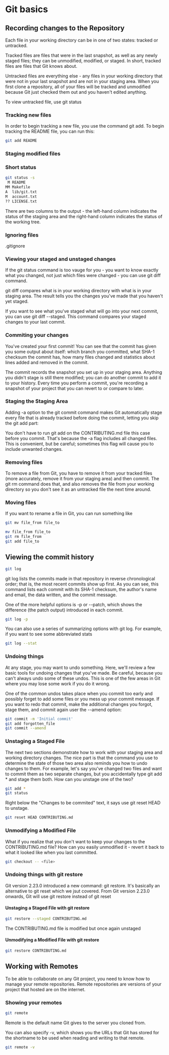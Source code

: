 # Git basics

## Recording changes to the Repository

Each file in your working directory can be in one of two states: tracked or untracked.

Tracked files are files that were in the last snapshot, as well as any newly staged files; they can be unmodified, modified, or staged. In short, tracked files are files that Git knows about.

Untracked files are everything else - any files in your working directory that were not in your last snapshot and are not in your staging area. When you first clone a repository, all of your files will be tracked and unmodified because Git just checked them out and you haven't edited anything.

To view untracked file, use git status

### Tracking new files

In order to begin tracking a new file, you use the command git add. To begin tracking the README file, you can run this:

```bash
git add README
```

### Staging modified files

### Short status

```bash
git status -s
 M README
MM Makefile
A  lib/git.txt
M  account.txt
?? LICENSE.txt
```

There are two columns to the output - the left-hand column indicates the status of the staging area and the right-hand column indicates the status of the working tree.

### Ignoring files

.gitignore

### Viewing your staged and unstaged changes

If the git status command is too vauge for you - you want to know exactly what you changed, not just which files were changed - you can use git diff command. 

git diff compares what is in your working directory with what is in your staging area. The result tells you the changes you've made that you haven't yet staged.

If you want to see what you've staged what will go into your next commit, you can use git diff --staged. This command compares your staged changes to your last commit.

### Commiting your changes

You've created your first commit! You can see that the commit has given you some output about itself: which branch you committed, what SHA-1 checksum the commit has, how many files changed and statistics about lines added and removed in the commit.

The commit records the snapshot you set up in your staging area. Anything you didn't stage is still there modified; you can do another commit to add it to your history. Every time you perform a commit, you're recording a snapshot of your project that you can revert to or compare to later.

### Staging the Staging Area

Adding -a option to the git commit command makes Git automatically stage every file that is already tracked before doing the commit, letting you skip the git add part:

You don't have to run git add on the CONTRIBUTING.md file this case before you commit. That's because the -a flag includes all changed files. This is convenient, but be careful; sometimes this flag will cause you to include unwanted changes. 

### Removing files

To remove a file from Git, you have to remove it from your tracked files (more accurately, remove it from your staging area) and then commit. The git rm command does that, and also removes the file from your working directory so you don't see it as an untracked file the next time around.

### Moving files

If you want to rename a file in Git, you can run something like

```bash
git mv file_from file_to
```

```bash
mv file_from file_to
git rm file_from
git add file_to
```

## Viewing the commit history

```bash
git log 
```

git log lists the commits made in that repository in reverse chronological order; that is, the most recent commits show up first. As you can see, this command lists each commit with its SHA-1 checksum, the author's name and email, the data written, and the commit message.

One of the more helpful options is -p or --patch, which shows the difference (the patch output) introduced in each commit. 

```bash
git log -p
```

You can also use a series of summarizing options with git log. For example, if you want to see some abbreviated stats 

```bash
git log --stat
```

### Undoing things

At any stage, you may want to undo something. Here, we'll review a few basic tools for undoing changes that you've made. Be careful, because you can't always undo some of these undos. This is one of the few areas in Git where you may lose some work if you do it wrong.

One of the common undos takes place when you commit too early and possibly forget to add some files or you mess up your commit message. If you want to redo that commit, make the additional changes you forgot, stage them, and commit again user the --amend option:

```sh
git commit -m 'Initial commit'
git add forgotten_file
git commit --amend
```

### Unstaging a Staged File

The next two sections demonstrate how to work with your staging area and working directory changes. The nice part is that the command you use to determine the state of those two area also reminds you how to undo changes to them. For example, let's say you've changed two files and want to commit them as two separate changes, but you accidentally type git add * and stage them both. How can you unstage one of the two?

```sh
git add *
git status
```

Right below the "Changes to be commited" text, it says use git reset HEAD <file> to unstage.

```sh
git reset HEAD CONTRIBUTING.md
```

### Unmodifying a Modified File

What if you realize that you don't want to keep your changes to the CONTRIBUTING.md file? How can you easily unmodified it - revert it back to what it looked like when you last committed.

```sh
git checkout -- <file>
```

### Undoing things with git restore

Git version 2.23.0 introduced a new command: git restore. It's basically an alternative to git reset which we jsut covered. From Git version 2.23.0 onwards, Git will use git restore instead of git reset

#### Unstaging a Staged File with git restore

```bash
git restore --staged CONTRIBUTING.md
```

The CONTRIBUTING.md file is modified but once again unstaged

#### Unmodifying a Modified File with git restore

```bash
git restore CONTRIBUTING.md
```

## Working with Remotes

To be able to collaborate on any Git project, you need to know how to manage your remote repositories. Remote repositories are versions of your project that hosted are on the internet.


### Showing your remotes

```bash
git remote
```

Remote is the default name Git gives to the server you cloned from.

You can also specify -v, which shows you the URLs that Git has stored for the shortname to be used when reading and writing to that remote.

```bash
git remote -v
```
